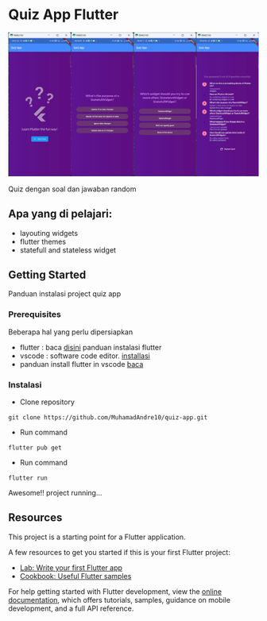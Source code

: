 # Quiz App Flutter

![Quiz image](https://github.com/MuhamadAndre10/quiz-app/blob/main/assets/images/quiz%20app.png?raw=true)

Quiz dengan soal dan jawaban random

## Apa yang di pelajari:
- layouting widgets
- flutter themes 
- statefull and stateless widget

## Getting Started

Panduan instalasi project quiz app

### Prerequisites
Beberapa hal yang perlu dipersiapkan
- flutter : baca [disini](https://docs.flutter.dev/get-started/install) panduan instalasi flutter
- vscode : software code editor. [installasi](https://code.visualstudio.com/)
- panduan install flutter in vscode [baca](CjwKCAiA1MCrBhAoEiwAC2d64Xmu2PkjiMkH9gyfkdD0vznBQpkzfIvVwjNJI09oSnEPVk1j4b9u_xoCgWQQAvD_BwE)

### Instalasi

- Clone repository
```
git clone https://github.com/MuhamadAndre10/quiz-app.git
```
- Run command
```
flutter pub get
```
- Run command
```
flutter run
``` 

Awesome!! project running...

## Resources

This project is a starting point for a Flutter application.

A few resources to get you started if this is your first Flutter project:

- [Lab: Write your first Flutter app](https://docs.flutter.dev/get-started/codelab)
- [Cookbook: Useful Flutter samples](https://docs.flutter.dev/cookbook)

For help getting started with Flutter development, view the
[online documentation](https://docs.flutter.dev/), which offers tutorials,
samples, guidance on mobile development, and a full API reference.
